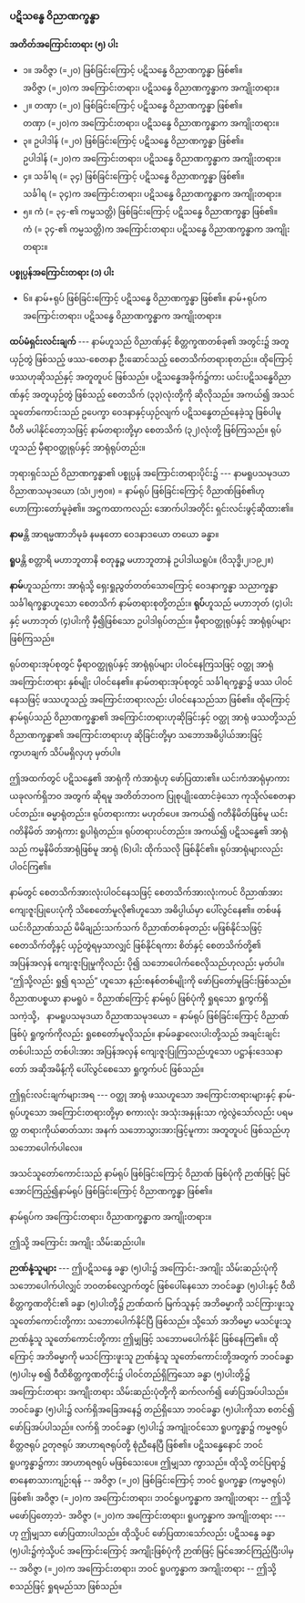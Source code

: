 ### ပဋိသန္ဓေ ဝိညာဏက္ခန္ဓာ

**အတိတ်အကြောင်းတရား (၅) ပါး**

- ၁။ အဝိဇ္ဇာ (=၂၀) ဖြစ်ခြင်းကြောင့် ပဋိသန္ဓေ ဝိညာဏက္ခန္ဓာ ဖြစ်၏။ <br>အဝိဇ္ဇာ (=၂၀)က အကြောင်းတရား၊ ပဋိသန္ဓေ ဝိညာဏက္ခန္ဓာက အကျိုးတရား။
- ၂။ တဏှာ (=၂၀) ဖြစ်ခြင်းကြောင့် ပဋိသန္ဓေ ဝိညာဏက္ခန္ဓာ ဖြစ်၏။ <br>တဏှာ (=၂၀)က အကြောင်းတရား၊ ပဋိသန္ဓေ ဝိညာဏက္ခန္ဓာက အကျိုးတရား။
- ၃။ ဥပါဒါန် (=၂၀) ဖြစ်ခြင်းကြောင့် ပဋိသန္ဓေ ဝိညာဏက္ခန္ဓာ ဖြစ်၏။ <br>ဥပါဒါန် (=၂၀)က အကြောင်းတရား၊ ပဋိသန္ဓေ ဝိညာဏက္ခန္ဓာက အကျိုးတရား။ 
- ၄။ သင်္ခါရ (= ၃၄) ဖြစ်ခြင်းကြောင့် ပဋိသန္ဓေ ဝိညာဏက္ခန္ဓာ ဖြစ်၏။ <br>သင်္ခါရ (= ၃၄)က အကြောင်းတရား၊ ပဋိသန္ဓေ ဝိညာဏက္ခန္ဓာက အကျိုးတရား။
- ၅။ ကံ (= ၃၄-၏ ကမ္မသတ္တိ) ဖြစ်ခြင်းကြောင့် ပဋိသန္ဓေ ဝိညာဏက္ခန္ဓာ ဖြစ်၏။ <br>ကံ (= ၃၄-၏ ကမ္မသတ္တိ)က အကြောင်းတရား၊ ပဋိသန္ဓေ ဝိညာဏက္ခန္ဓာက အကျိုးတရား။

**ပစ္စုပ္ပန်အကြောင်းတရား (၁) ပါး**

- ၆။ နာမ်+ရုပ် ဖြစ်ခြင်းကြောင့် ပဋိသန္ဓေ ဝိညာဏက္ခန္ဓာ ဖြစ်၏။
နာမ်+ရုပ်က အကြောင်းတရား၊ ပဋိသန္ဓေ ဝိညာဏက္ခန္ဓာက အကျိုးတရား။

**ထပ်မံရှင်းလင်းချက်** --- နာမ်ဟူသည် ဝိညာဏ်နှင့် စိတ္တက္ခဏတစ်ခု၏ အတွင်း၌ အတူယှဉ်တွဲ ဖြစ်သည့် ဖဿ-စေတနာ ဦးဆောင်သည့် စေတသိက်တရားစုတည်း။ 
ထိုကြောင့် ဖဿဟုဆိုသည်နှင့် အတူတူပင် ဖြစ်သည်။ 
ပဋိသန္ဓေအခိုက်၌ကား ယင်းပဋိသန္ဓေဝိညာဏ်နှင့် အတူယှဉ်တွဲ ဖြစ်သည့် စေတသိက် (၃၃)လုံးတို့ကို ဆိုလိုသည်။ 
အကယ်၍ အသင်သူတော်ကောင်းသည် ဥပေက္ခာ ဝေဒနာနှင့်ယှဉ်လျက် ပဋိသန္ဓေတည်နေခဲ့သူ ဖြစ်ပါမူ ပီတိ မပါနိုင်တော့သဖြင့် နာမ်တရားတို့မှာ စေတသိက် (၃၂)လုံးတို့ ဖြစ်ကြသည်။ 
ရုပ်ဟူသည် မှီရာဝတ္ထုရုပ်နှင့် အာရုံရုပ်တည်း။

ဘုရားရှင်သည် ဝိညာဏက္ခန္ဓာ၏ ပစ္စုပ္ပန် အကြောင်းတရားပိုင်း၌ --- နာမရူပသမုဒယာ ဝိညာဏသမုဒယော (သံ၊၂၊၅၀။) = နာမ်ရုပ် ဖြစ်ခြင်းကြောင့် ဝိညာဏ်ဖြစ်၏ဟု ဟောကြားတော်မူခဲ့၏။ 
အဋ္ဌကထာကလည်း အောက်ပါအတိုင်း ရှင်းလင်းဖွင့်ဆိုထား၏။

**နာမ**န္တိ အာရမ္မဏာဘိမုခံ နမနတော ဝေဒနာဒယော တယော ခန္ဓာ။

**ရူပ**န္တိ စတ္တာရိ မဟာဘူတာနိ စတုန္နဉ္စ မဟာဘူတာနံ ဥပါဒါယရူပံ။ (ဝိသုဒ္ဓိ၊၂၊၁၉၂။)

**နာမ်**ဟူသည်ကား အာရုံသို့ ရှေးရှုညွတ်တတ်သောကြောင့် ဝေဒနာက္ခန္ဓာ သညာက္ခန္ဓာ သင်္ခါရက္ခန္ဓာဟူသော စေတသိက် နာမ်တရားစုတို့တည်း။ 
**ရုပ်**ဟူသည် မဟာဘုတ် (၄)ပါးနှင့် မဟာဘုတ် (၄)ပါးကို မှီ၍ဖြစ်သော ဥပါဒါရုပ်တည်း။ 
မှီရာဝတ္ထုရုပ်နှင့် အာရုံရုပ်များ ဖြစ်ကြသည်။

ရုပ်တရားအုပ်စုတွင် မှီရာဝတ္ထုရုပ်နှင့် အာရုံရုပ်များ ပါဝင်နေကြသဖြင့် ဝတ္ထု အာရုံ အကြောင်းတရား နှစ်မျိုး ပါဝင်နေ၏။ 
နာမ်တရားအုပ်စုတွင် သင်္ခါရက္ခန္ဓာ၌ ဖဿ ပါဝင်နေသဖြင့် ဖဿဟူသည့် အကြောင်းတရားလည်း ပါဝင်နေသည်သာ ဖြစ်၏။ 
ထိုကြောင့် နာမ်ရုပ်သည် ဝိညာဏက္ခန္ဓာ၏ အကြောင်းတရားဟုဆိုခြင်းနှင့် ဝတ္ထု အာရုံ ဖဿတို့သည် ဝိညာဏက္ခန္ဓာ၏ အကြောင်းတရားဟု ဆိုခြင်းတို့မှာ သဘောအဓိပ္ပါယ်အားဖြင့် ကွာဟချက် သိပ်မရှိလှဟု မှတ်ပါ။

ဤအထက်တွင် ပဋိသန္ဓေ၏ အာရုံကို ကံအာရုံဟု ဖော်ပြထား၏။ 
ယင်းကံအာရုံမှာကား ယခုလက်ရှိဘဝ အတွက် ဆိုရမူ အတိတ်ဘဝက ပြုစုပျိုးထောင်ခဲ့သော ကုသိုလ်စေတနာပင်တည်း။ ဓမ္မာရုံတည်း။ ရုပ်တရားကား မဟုတ်ပေ။ 
အကယ်၍ ဂတိနိမိတ်ဖြစ်မူ ယင်းဂတိနိမိတ် အာရုံကား ရူပါရုံတည်း။ ရုပ်တရားပင်တည်း။ 
အကယ်၍ ပဋိသန္ဓေ၏ အာရုံသည် ကမ္မနိမိတ်အာရုံဖြစ်မူ အာရုံ (၆)ပါး ထိုက်သလို ဖြစ်နိုင်၏။ ရုပ်အာရုံများလည်း ပါဝင်ကြ၏။

နာမ်တွင် စေတသိက်အားလုံးပါဝင်နေသဖြင့် စေတသိက်အားလုံးကပင် ဝိညာဏ်အား ကျေးဇူးပြုပေးပုံကို သိစေတော်မူလို၏ဟူသော အဓိပ္ပါယ်မှာ ပေါ်လွင်နေ၏။ 
တစ်ဖန် ယင်းဝိညာဏ်သည် မိမိချည်းသက်သက် ဝိညာဏ်တစ်ခုတည်း မဖြစ်နိုင်သဖြင့် စေတသိက်တို့နှင့် ယှဉ်တွဲရမှသာလျှင် ဖြစ်နိုင်ရကား စိတ်နှင့် စေတသိက်တို့၏ အပြန်အလှန် ကျေးဇူးပြုမှုကိုလည်း ပို၍ သဘောပေါက်စေလိုသည်ဟုလည်း မှတ်ပါ။ 
“ဤသို့လည်း ရှု၍ ရသည်” ဟူသော နည်းစနစ်တစ်မျိုးကို ဖော်ပြတော်မူခြင်းဖြစ်သည်။ 
ဝိညာဏပစ္စယာ နာမရူပံ = ဝိညာဏ်ကြောင့် နာမ်ရုပ် ဖြစ်ပုံကို ရှုရသော ရှုကွက်ရှိသကဲ့သို့， နာမရူပသမုဒယာ ဝိညာဏသမုဒယော = နာမ်ရုပ် ဖြစ်ခြင်းကြောင့် ဝိညာဏ် ဖြစ်ပုံ ရှုကွက်ကိုလည်း ရှုစေတော်မူလိုသည်။ 
နာမ်ခန္ဓာလေးပါးတို့သည် အချင်းချင်း တစ်ပါးသည် တစ်ပါးအား အပြန်အလှန် ကျေးဇူးပြုကြသည်ဟူသော ပဋ္ဌာန်းဒေသနာတော် အဆိုအမိန့်ကို ပေါ်လွင်စေသော ရှုကွက်ပင် ဖြစ်သည်။

ဤရှင်းလင်းချက်များအရ --- ဝတ္ထု အာရုံ ဖဿဟူသော အကြောင်းတရားများနှင့် နာမ်-ရုပ်ဟူသော အကြောင်းတရားတို့မှာ စကားလုံး အသုံးအနှုန်းသာ ကွဲလွဲသော်လည်း ပရမတ္ထ တရားကိုယ်ဓာတ်သား အနက် သဘောသွားအားဖြင့်မူကား အတူတူပင် ဖြစ်သည်ဟု သဘောပေါက်ပါလေ။

အသင်သူတော်ကောင်းသည် နာမ်ရုပ် ဖြစ်ခြင်းကြောင့် ဝိညာဏ် ဖြစ်ပုံကို ဉာဏ်ဖြင့် မြင်အောင်ကြည့်၍နာမ်ရုပ် ဖြစ်ခြင်းကြောင့် ဝိညာဏက္ခန္ဓာ ဖြစ်၏။

နာမ်ရုပ်က အကြောင်းတရား၊ ဝိညာဏက္ခန္ဓာက အကျိုးတရား။

ဤသို့ အကြောင်း အကျိုး သိမ်းဆည်းပါ။

**ဉာဏ်နုံ့သူများ** --- ဤပဋိသန္ဓေ ခန္ဓာ (၅)ပါး၌ အကြောင်း-အကျိုး သိမ်းဆည်းပုံကို သဘောပေါက်ပါလျှင် ဘဝတစ်လျှောက်တွင် ဖြစ်ပေါ်နေသော ဘဝင်ခန္ဓာ (၅)ပါးနှင့် ဝီထိစိတ္တက္ခဏတိုင်း၏ ခန္ဓာ (၅)ပါးတို့၌ ဉာဏ်ထက် မြက်သူနှင့် အဘိဓမ္မာကို သင်ကြားဖူးသူ သူတော်ကောင်းတို့ကား သဘောပေါက်နိုင်ပြီ ဖြစ်သည်။ 
သို့သော် အဘိဓမ္မာ မသင်ဖူးသူ ဉာဏ်နုံ့သူ သူတော်ကောင်းတို့ကား ဤမျှဖြင့် သဘောမပေါက်နိုင် ဖြစ်နေကြ၏။ 
ထိုကြောင့် အဘိဓမ္မာကို မသင်ကြားဖူးသူ ဉာဏ်နုံ့သူ သူတော်ကောင်းတို့အတွက် ဘဝင်ခန္ဓာ (၅)ပါးမှ စ၍  ဝီထိစိတ္တက္ခဏတိုင်း၌ ပါဝင်တည်ရှိကြသော ခန္ဓာ (၅)ပါးတို့၌ အကြောင်းတရား အကျိုးတရား သိမ်းဆည်းပုံတို့ကို ဆက်လက်၍ ဖော်ပြအပ်ပါသည်။ 
ဘဝင်ခန္ဓာ (၅)ပါး၌ လက်ရှိအခြေအနေ၌ တည်ရှိသော ဘဝင်ခန္ဓာ (၅)ပါးကိုသာ စတင်၍ ဖော်ပြအပ်ပါသည်။ 
လက်ရှိ ဘဝင်ခန္ဓာ (၅)ပါး၌ အကျုံးဝင်သော ရူပက္ခန္ဓာ၌ ကမ္မဇရုပ် စိတ္တဇရုပ် ဥတုဇရုပ် အာဟာရဇရုပ်တို့ စုံညီနေပြီ ဖြစ်၏။ 
ပဋိသန္ဓေနောင် ဘဝင် ရူပက္ခန္ဓာ၌ကား အာဟာရဇရုပ် မဖြစ်သေးပေ။ ဤမျှသာ ကွာသည်။ 
ထိုသို့ တင်ပြရာ၌ စာနေစာသားကျဉ်းရန် -- အဝိဇ္ဇာ (=၂၀) ဖြစ်ခြင်းကြောင့် ဘဝင် ရူပက္ခန္ဓာ (ကမ္မဇရုပ်) ဖြစ်၏၊ အဝိဇ္ဇာ (=၂၀)က အကြောင်းတရား၊ ဘဝင်ရူပက္ခန္ဓာက အကျိုးတရား -- ဤသို့ မဖော်ပြတော့ဘဲ- အဝိဇ္ဇာ (=၂၀)က အကြောင်းတရား၊ ရူပက္ခန္ဓာက အကျိုးတရား --- ဟု ဤမျှသာ ဖော်ပြထားပါသည်။ 
ထိုသို့ပင် ဖော်ပြထားသော်လည်း ပဋိသန္ဓေ ခန္ဓာ (၅)ပါး၌ကဲ့သို့ပင် အကြောင်းကြောင့် အကျိုးဖြစ်ပုံကို ဉာဏ်ဖြင့် မြင်အောင်ကြည့်ပြီးပါမှ -- အဝိဇ္ဇာ (=၂၀)က အကြောင်းတရား၊ ဘဝင် ရူပက္ခန္ဓာက အကျိုးတရား -- ဤသို့ စသည်ဖြင့် ရှုရမည်သာ ဖြစ်သည်။
